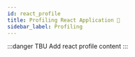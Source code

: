```yaml
---
id: react_profile
title: Profiling React Application 🔎
sidebar_label: Profiling
---
```


:::danger TBU
Add react profile content
:::